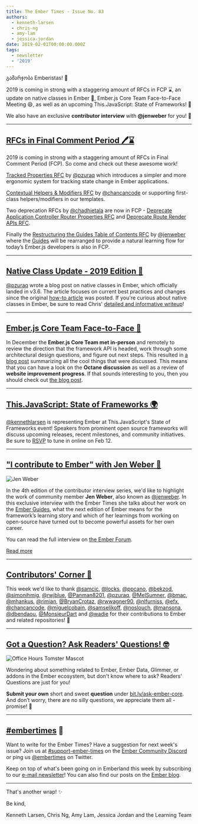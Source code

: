 ```yaml
---
title: The Ember Times - Issue No. 83
authors:
  - kenneth-larsen
  - chris-ng
  - amy-lam
  - jessica-jordan
date: 2019-02-01T00:00:00.000Z
tags:
  - newsletter
  - '2019'
---
```



გამარჯობა Emberistas! 🐹

2019 is coming in strong with a staggering amount of RFCs in FCP ⌛, an update on native classes in Ember 🚀, Ember.js Core Team Face-to-Face Meeting 😄, as well as an upcoming This.JavaScript: State of Frameworks! 🎉

We also have an exclusive **contributor interview** with **@jenweber** for you! 🙌

<!-- READMORE -->

---

<!--alex ignore period-->
## [RFCs in Final Comment Period 🖊️⌛](https://github.com/emberjs/rfcs/pulls?q=is%3Aopen+is%3Apr+label%3A%22Final+Comment+Period%22)

<!--alex ignore period-->
2019 is coming in strong with a staggering amount of RFCs in Final Comment Period (FCP). So come and check out these awesome work!

[Tracked Properties RFC](https://github.com/emberjs/rfcs/pull/410) by [@pzuraq](https://github.com/pzuraq) which introduces a simpler and more ergonomic system for tracking state change in Ember applications.

[Contextual Helpers & Modifiers RFC](https://github.com/emberjs/rfcs/pull/432) by [@chancancode](https://github.com/chancancode) or supporting first-class helpers/modifiers in our templates.

Two deprecation RFCs by [@chadhietala](https://github.com/chadhietala) are now in FCP - [Deprecate Application Controller Router Properties RFC](https://github.com/emberjs/rfcs/pull/421) and [Deprecate Route Render APIs RFC](https://github.com/emberjs/rfcs/pull/418).

Finally the [Restructuring the Guides Table of Contents RFC](https://github.com/emberjs/rfcs/pull/431) by [@jenweber](https://github.com/jenweber) where the [Guides](https://guides.emberjs.com/release/) will be rearranged to provide a natural learning flow for today’s Ember.js developers is also in FCP.

---

## [Native Class Update - 2019 Edition 📝](https://emberjs.com/blog/2019/01/26/emberjs-native-class-update-2019-edition.html)

[@pzuraq](https://github.com/pzuraq) wrote a blog post on native classes in Ember, which officially landed in v3.6. The article focuses on current best practices and changes since the original [how-to article](https://medium.com/build-addepar/es-classes-in-ember-js-63e948e9d78e) was posted. If you're curious about native classes in Ember, be sure to read Chris' [detailed and informative writeup](https://emberjs.com/blog/2019/01/26/emberjs-native-class-update-2019-edition.html)!

---

## [Ember.js Core Team Face-to-Face 🐹](https://emberjs.com/blog/2019/01/25/framework-f2f.html)
In December the **Ember.js Core Team met in-person** and remotely to review the direction that the framework API is headed, work through some architectural design questions, and figure out next steps. This resulted in [a blog post](https://emberjs.com/blog/2019/01/25/framework-f2f.html) summarizing all the cool things that were discussed. This means that you can have a look on the **Octane discussion** as well as a review of **website improvement progress**. If that sounds interesting to you, then you should check out [the blog post](https://emberjs.com/blog/2019/01/25/framework-f2f.html).

---

## [This.JavaScript: State of Frameworks 🌍](https://www.thisdot.co/events/this-javascript-state-of-frameworks)

[@kennethlarsen](https://github.com/kennethlarsen) is representing Ember at This.JavaScript's State of Frameworks event! Speakers from prominent open source frameworks will discuss upcoming releases, recent milestones, and community initiatives. Be sure to [RSVP](https://www.thisdot.co/events/this-javascript-state-of-frameworks) to tune in online on Feb 12.

---

## ["I contribute to Ember" with Jen Weber 💬](https://discuss.emberjs.com/t/i-contribute-to-ember-with-jen-weber/16110)

<div class="float-right padded portrait-frame">
  <img alt="Jen Weber" title="Jen Weber - Contributor to Ember" src="/images/blog/emberjstimes/jenweber.jpeg" />
</div>

In the 4th edition of the contributor interview series, we'd like to highlight the work of community member **Jen Weber**, also known as [@jenweber](https://github.com/jenweber). In this exclusive interview with the Ember Times she talks about her work on the [Ember Guides](https://guides.emberjs.com/), what the next edition of Ember means for the framework’s learning story and which of her learnings from working on open-source have turned out to become powerful assets for her own career.

You can read the full interview on [the Ember Forum](https://discuss.emberjs.com/t/i-contribute-to-ember-with-jen-weber/16110).

<a class="ember-button ember-button--centered" href="https://discuss.emberjs.com/t/i-contribute-to-ember-with-jen-weber/16110">Read more</a>

---


## [Contributors' Corner 👏](https://guides.emberjs.com/release/contributing/repositories/)

<p>This week we'd like to thank <a href="https://github.com/samcic" target="gh-user">@samcic</a>, <a href="https://github.com/locks" target="gh-user">@locks</a>, <a href="https://github.com/ppcano" target="gh-user">@ppcano</a>, <a href="https://github.com/bekzod" target="gh-user">@bekzod</a>, <a href="https://github.com/simonihmig" target="gh-user">@simonihmig</a>, <a href="https://github.com/rwjblue" target="gh-user">@rwjblue</a>, <a href="https://github.com/Panman8201" target="gh-user">@Panman8201</a>, <a href="https://github.com/pzuraq" target="gh-user">@pzuraq</a>, <a href="https://github.com/MelSumner" target="gh-user">@MelSumner</a>, <a href="https://github.com/bmac" target="gh-user">@bmac</a>, <a href="https://github.com/mhankus" target="gh-user">@mhankus</a>, <a href="https://github.com/rimian" target="gh-user">@rimian</a>, <a href="https://github.com/BryanCrotaz" target="gh-user">@BryanCrotaz</a>, <a href="https://github.com/rwwagner90" target="gh-user">@rwwagner90</a>, <a href="https://github.com/nlfurniss" target="gh-user">@nlfurniss</a>, <a href="https://github.com/efx" target="gh-user">@efx</a>, <a href="https://github.com/chancancode" target="gh-user">@chancancode</a>, <a href="https://github.com/miguelcobain" target="gh-user">@miguelcobain</a>, <a href="https://github.com/samselikoff" target="gh-user">@samselikoff</a>, <a href="https://github.com/noslouch" target="gh-user">@noslouch</a>, <a href="https://github.com/mansona" target="gh-user">@mansona</a>, <a href="https://github.com/dbendaou" target="gh-user">@dbendaou</a>, <a href="https://github.com/MonsieurDart" target="gh-user">@MonsieurDart</a> and <a href="https://github.com/wadie" target="gh-user">@wadie</a> for their contributions to Ember and related repositories! 💖</p>

---

## [Got a Question? Ask Readers' Questions! 🤓](https://docs.google.com/forms/d/e/1FAIpQLScqu7Lw_9cIkRtAiXKitgkAo4xX_pV1pdCfMJgIr6Py1V-9Og/viewform)

<div class="blog-row">
  <img class="float-right small transparent padded" alt="Office Hours Tomster Mascot" title="Readers' Questions" src="/images/tomsters/officehours.png" />

  <p>Wondering about something related to Ember, Ember Data, Glimmer, or addons in the Ember ecosystem, but don't know where to ask? Readers’ Questions are just for you!</p>

<p><strong>Submit your own</strong> short and sweet <strong>question</strong> under <a href="https://bit.ly/ask-ember-core" target="rq">bit.ly/ask-ember-core</a>. And don’t worry, there are no silly questions, we appreciate them all - promise! 🤞</p>

</div>

---

## [#embertimes](https://emberjs.com/blog/tags/newsletter.html) 📰

Want to write for the Ember Times? Have a suggestion for next week's issue? Join us at [#support-ember-times](https://discordapp.com/channels/480462759797063690/485450546887786506) on the [Ember Community Discord](https://discordapp.com/invite/zT3asNS) or ping us [@embertimes](https://twitter.com/embertimes) on Twitter.

Keep on top of what's been going on in Emberland this week by subscribing to our [e-mail newsletter](https://the-emberjs-times.ongoodbits.com/)! You can also find our posts on the [Ember blog](https://emberjs.com/blog/tags/newsletter.html).

---

That's another wrap! ✨

Be kind,

Kenneth Larsen, Chris Ng, Amy Lam, Jessica Jordan and the Learning Team
